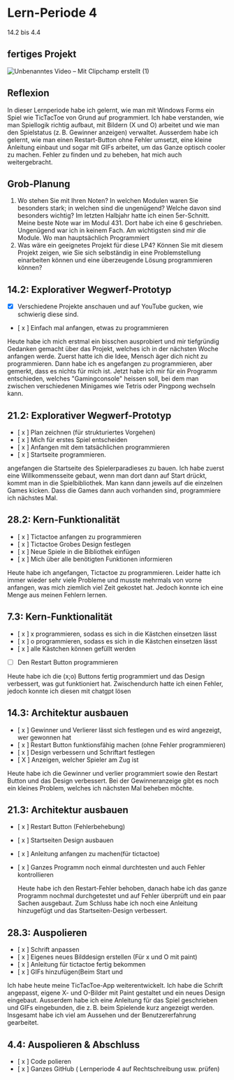 # Lern-Periode 4

14.2 bis 4.4

## fertiges Projekt
![Unbenanntes Video – Mit Clipchamp erstellt (1)](https://github.com/user-attachments/assets/61cdfd0c-69fd-4103-8c50-c4510844b802)

## Reflexion
In dieser Lernperiode habe ich gelernt, wie man mit Windows Forms ein Spiel wie TicTacToe von Grund auf programmiert. Ich habe verstanden, wie man Spiellogik richtig aufbaut, mit Bildern (X und O) arbeitet und wie man den Spielstatus (z. B. Gewinner anzeigen) verwaltet. Ausserdem habe ich gelernt, wie man einen Restart-Button ohne Fehler umsetzt, eine kleine Anleitung einbaut und sogar mit GIFs arbeitet, um das Ganze optisch cooler zu machen. Fehler zu finden und zu beheben, hat mich auch weitergebracht. 


## Grob-Planung

1. Wo stehen Sie mit Ihren Noten? In welchen Modulen waren Sie besonders stark; in welchen sind die ungenügend? Welche davon sind besonders wichtig?
   Im letzten Halbjahr hatte ich einen 5er-Schnitt. Meine beste Note war im Modul 431. Dort habe ich eine 6 geschrieben. Ungenügend war ich in keinem Fach. Am wichtigsten sind mir die Module. Wo man hauptsächlich Programmiert
3. Was wäre ein geeignetes Projekt für diese LP4? Können Sie mit diesem Projekt zeigen, wie Sie sich selbständig in eine Problemstellung einarbeiten können und eine überzeugende Lösung programmieren können?

## 14.2: Explorativer Wegwerf-Prototyp

- [x] Verschiedene Projekte anschauen und auf YouTube gucken, wie schwierig diese sind.
- [ x ] Einfach mal anfangen, etwas zu programmieren


Heute habe ich mich erstmal ein bisschen ausprobiert und mir tiefgründig Gedanken gemacht über das Projekt, welches ich in der nächsten Woche anfangen werde. Zuerst hatte ich die Idee, Mensch äger dich nicht zu programmieren. Dann habe ich es angefangen zu programmieren, aber gemerkt, dass es nichts für mich ist. Jetzt habe ich mir für ein Programm entschieden, welches "Gamingconsole" heissen soll, bei dem man zwischen verschiedenen Minigames wie Tetris oder Pingpong wechseln kann.


## 21.2: Explorativer Wegwerf-Prototyp

- [ x ] Plan zeichnen (für strukturiertes Vorgehen)
- [ x ] Mich für erstes Spiel entscheiden
- [ x ] Anfangen mit dem tatsächlichen programmieren
- [ x ] Startseite programmieren.


 angefangen die Startseite des Spielerparadieses zu bauen. Ich habe zuerst eine Willkommensseite gebaut, wenn man dort dann auf Start drückt, kommt man in die Spielbibliothek. Man kann dann jeweils auf die einzelnen Games kicken. Dass die Games dann auch vorhanden sind, programmiere ich nächstes Mal.




## 28.2: Kern-Funktionalität

- [ x ] Tictactoe anfangen zu programmieren
- [ x ] Tictactoe Grobes Design festlegen
- [ x ] Neue Spiele in die Bibliothek einfügen
- [ x ] Mich über alle benötigten Funktionen informieren

Heute habe ich angefangen, Tictactoe zu programmieren. Leider hatte ich immer wieder sehr viele Probleme und musste
mehrmals von vorne anfangen, was mich ziemlich viel Zeit gekostet hat. Jedoch konnte ich eine Menge aus meinen Fehlern lernen.
## 7.3: Kern-Funktionalität

- [ x ] x programmieren, sodass es sich in die Kästchen einsetzen lässt 
- [ x ] o programmieren, sodass es sich in die Kästchen einsetzen lässt 
- [ x ] alle Kästchen können gefüllt werden
- [   ] Den Restart Button programmieren

Heute habe ich die (x;o) Buttons fertig programmiert und das Design verbessert, was gut funktioniert hat. Zwischendurch hatte ich einen Fehler, jedoch konnte ich diesen mit chatgpt lösen




## 14.3: Architektur ausbauen
- [ x ] Gewinner und Verlierer lässt sich festlegen und es wird angezeigt, wer gewonnen hat
- [ x ] Restart Button funktionsfähig machen (ohne Fehler programmieren)
- [ x ] Design verbessern und Schriftart festlegen
- [ X ] Anzeigen, welcher Spieler am Zug ist

Heute habe ich die Gewinner und verlier programmiert sowie den Restart Button und das Design verbessert. Bei der Gewinneranzeige gibt es noch ein kleines Problem, welches ich nächsten Mal beheben möchte.
## 21.3: Architektur ausbauen

- [ x ]  Restart Button (Fehlerbehebung)
- [ x ] Startseiten Design ausbauen
- [ x ] Anleitung anfangen zu machen(für tictactoe)
- [ x ] Ganzes Programm noch einmal durchtesten und auch Fehler kontrollieren

  Heute habe ich den Restart-Fehler behoben, danach habe ich das ganze Programm nochmal durchgetestet und auf Fehler überprüft und ein paar Sachen ausgebaut. Zum Schluss habe ich noch eine Anleitung hinzugefügt und das Startseiten-Design verbessert.

## 28.3: Auspolieren

- [ x ]  Schrift anpassen
- [ x ]  Eigenes neues Bilddesign erstellen (Für x und O mit paint)
- [ x ] Anleitung für tictactoe fertig bekommen
- [ x ] GIFs hinzufügen(Beim Start und 

Ich habe heute meine TicTacToe-App weiterentwickelt. Ich habe die Schrift angepasst, eigene X- und O-Bilder mit Paint gestaltet und ein neues Design eingebaut. Ausserdem habe ich eine Anleitung für das Spiel geschrieben und GIFs eingebunden, die z. B. beim Spielende kurz angezeigt werden. Insgesamt habe ich viel am Aussehen und der Benutzererfahrung gearbeitet.

## 4.4: Auspolieren & Abschluss

- [ x ] Code polieren
- [ x ] Ganzes GitHub ( Lernperiode 4 auf Rechtschreibung usw. prüfen)

  


